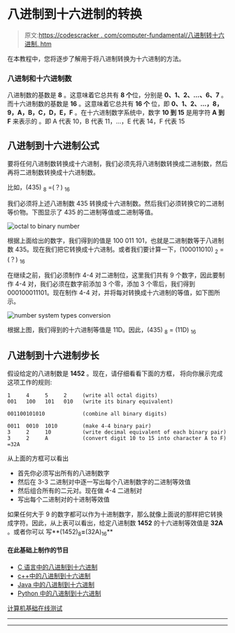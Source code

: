 # 八进制到十六进制的转换

> 原文:[https://codescracker . com/computer-fundamental/八进制转十六进制. htm](https://codescracker.com/computer-fundamental/octal-to-hexadecimal.htm)

在本教程中，您将逐步了解用于将八进制转换为十六进制的方法。

### 八进制和十六进制数

八进制数的基数是 **8** 。这意味着它总共有 **8 个**位，分别是 **0、1、2、...、6、7** 。而十六进制数的基数是 **16** 。这意味着它总共有 **16 个** 位，即 **0、1、2、...，8，9，A，B，C，D，E，F** 。在十六进制数字系统中，数字 **10 到 15** 是用字符 **A 到 F** 来表示的 。即 A 代表 10，B 代表 11，...，E 代表 14，F 代表 15

## 八进制到十六进制公式

要将任何八进制数转换成十六进制，我们必须先将八进制数转换成二进制数，然后再将二进制数转换成十六进制数。

比如，(435) <sub>8</sub> =(？) <sub>16</sub>

我们必须将上述八进制数 435 转换成十六进制数。然后我们必须转换它的二进制等价物。下图显示了 435 的二进制等值或二进制等值。

![octal to binary number](../Images/6f919dba4c9f27512b23346fd0b54dc7.png)

根据上面给出的数字，我们得到的值是 100 011 101，也就是二进制数等于八进制数 435。现在我们把它转换成十六进制。或者我们要计算一下，(100011010) <sub>2</sub> =(？) <sub>16</sub>

在继续之前，我们必须制作 4-4 对二进制位，这里我们共有 9 个数字，因此要制作 4-4 对，我们必须在数字前添加 3 个零，添加 3 个零后，我们得到 000100011101。现在制作 4-4 对，并将每对转换成十六进制的等值，如下图所示。

![number system types conversion](../Images/640fb99010565c3ebc22577e99a8debc.png)

根据上图，我们得到的十六进制等值是 11D。因此，(435) <sub>8</sub> = (11D) <sub>16</sub>

## 八进制到十六进制步长

假设给定的八进制数是 **1452** 。现在，请仔细看看下面的方框， 将向你展示完成这项工作的规则:

```
1     4     5     2     (write all octal digits)
001   100   101   010   (write its binary equivalent)

001100101010            (combine all binary digits)

0011  0010  1010        (make 4-4 binary pair)
3     2     10          (write decimal equivalent of each binary pair)
3     2     A           (convert digit 10 to 15 into character A to F)
=32A
```

从上面的方框可以看出

*   首先你必须写出所有的八进制数字
*   然后在 3-3 二进制对中逐一写出每个八进制数字的二进制等效值
*   然后组合所有的二元对。现在做 4-4 二进制对
*   写出每个二进制对的十进制等效值

如果任何大于 9 的数字都可以作为十进制数字，那么就像上面说的那样把它转换成字符。因此，从上表可以看出，给定八进制数 **1452** 的十六进制等效值是 **32A** 。或者你可以 写**(1452)<sub>8</sub>**=**(32A)<sub>16</sub>**

#### 在此基础上制作的节目

*   [C 语言中的八进制到十六进制](/c/program/c-program-convert-octal-to-hexadecimal.htm)
*   [c++中的八进制到十六进制](/cpp/program/cpp-program-convert-octal-to-hexadecimal.htm)
*   [Java 中的八进制到十六进制](/java/program/java-program-convert-octal-to-hexadecimal.htm)
*   [Python 中的八进制到十六进制](/python/program/python-program-convert-octal-to-hexadecimal.htm)

[计算机基础在线测试](/exam/showtest.php?subid=14)

* * *

* * *